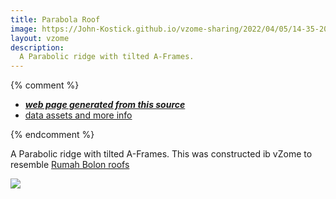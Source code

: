 ```yaml
---
title: Parabola Roof
image: https://John-Kostick.github.io/vzome-sharing/2022/04/05/14-35-20-Sqrt2 parabola 2/Sqrt2 parabola 2.png
layout: vzome
description:
  A Parabolic ridge with tilted A-Frames.  
---
```


{% comment %}
 - [***web page generated from this source***][post]
 - [data assets and more info][github]

[post]: <https://John-Kostick.github.io/vzome-sharing/2022/04/05/Sqrt2 parabola 2-14-35-20.html>
[github]: <https://github.com/John-Kostick/vzome-sharing/tree/main/2022/04/05/14-35-20-Sqrt2 parabola 2/>
{% endcomment %}

A Parabolic ridge with tilted A-Frames.  This was constructed ib vZome to resemble [Rumah Bolon roofs](https://www.bing.com/spotlight?spotlightId=SamosirIslandSumatra&q=Batak%20architecture%20on%20Samosir%20Island,%20Sumatra,%20Indonesia&carindexpill=0&carindeximg=0&textorimgcar=img&isfullscreen=false&carscrlimgv2=0)

<vzome-viewer style="width: 100%; height: 100vh;"
       src="https://John-Kostick.github.io/vzome-sharing/2022/04/05/14-35-20-Sqrt2 parabola 2/Sqrt2 parabola 2.vZome" >
  <img src="https://John-Kostick.github.io/vzome-sharing/2022/04/05/14-35-20-Sqrt2 parabola 2/Sqrt2 parabola 2.png" />
</vzome-viewer>
